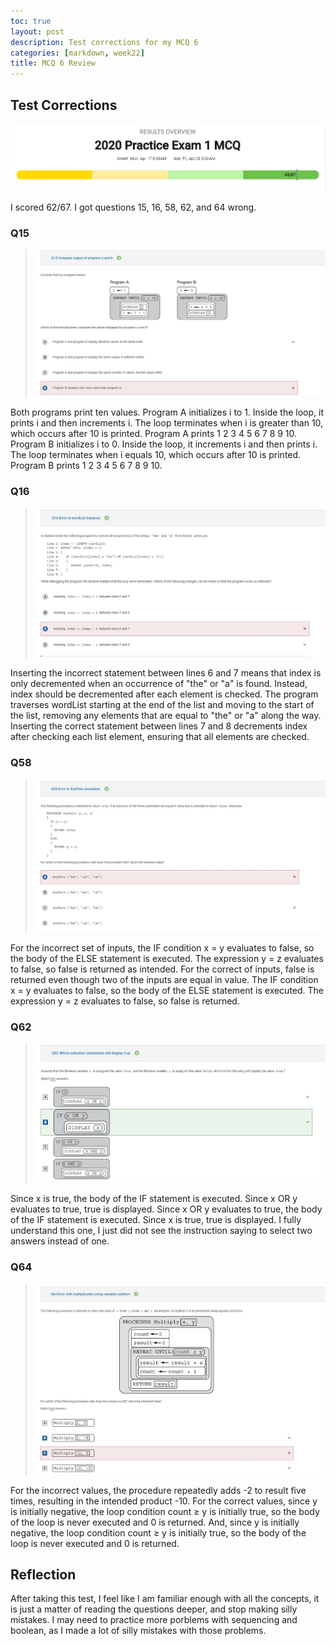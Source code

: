 ```yaml
---
toc: true
layout: post
description: Test corrections for my MCQ 6
categories: [markdown, week22] 
title: MCQ 6 Review
---
```


## Test Corrections

![](/_posts/images/mcq6.jpg)

I scored 62/67. I got questions 15, 16, 58, 62, and 64 wrong. 

### Q15
> ![](/_posts/images/mcq6q15.jpg)

Both programs print ten values. Program A initializes i to 1. Inside the loop, it prints i and then increments i. The loop terminates when i is greater than 10, which occurs after 10 is printed. Program A prints 1 2 3 4 5 6 7 8 9 10. Program B initializes i to 0. Inside the loop, it increments i and then prints i. The loop terminates when i equals 10, which occurs after 10 is printed. Program B prints 1 2 3 4 5 6 7 8 9 10.

### Q16
>![](/_posts/images/mcq6q16.jpg)

Inserting the incorrect statement between lines 6 and 7 means that index is only decremented when an occurrence of "the" or "a" is found. Instead, index should be decremented after each element is checked. The program traverses wordList starting at the end of the list and moving to the start of the list, removing any elements that are equal to "the" or "a" along the way. Inserting the correct statement between lines 7 and 8 decrements index after checking each list element, ensuring that all elements are checked.

### Q58
> ![](/_posts/images/mcq6q58.jpg)

For the incorrect set of inputs, the IF condition x = y evaluates to false, so the body of the ELSE statement is executed. The expression y = z evaluates to false, so false is returned as intended. For the correct of inputs, false is returned even though two of the inputs are equal in value. The IF condition x = y evaluates to false, so the body of the ELSE statement is executed. The expression y = z evaluates to false, so false is returned.

### Q62
>![](/_posts/images/mcq6q62.jpg)

Since x is true, the body of the IF statement is executed. Since x OR y evaluates to true, true is displayed. Since x OR y evaluates to true, the body of the IF statement is executed. Since x is true, true is displayed. I fully understand this one, I just did not see the instruction saying to select two answers instead of one. 

### Q64
>![](/_posts/images/mcq6q64.jpg)

For the incorrect values, the procedure repeatedly adds -2 to result five times, resulting in the intended product -10. For the correct values, since y is initially negative, the loop condition count ≥ y is initially true, so the body of the loop is never executed and 0 is returned. And, since y is initially negative, the loop condition count ≥ y is initially true, so the body of the loop is never executed and 0 is returned.

## Reflection

After taking this test, I feel like I am familiar enough with all the concepts, it is just a matter of reading the questions deeper, and stop making silly mistakes. I may need to practice more porblems with sequencing and boolean, as I made a lot of silly mistakes with those problems. 